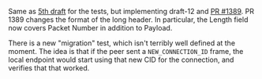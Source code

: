 Same as [5th draft](5th-Implementation-Draft) for the tests, but implementing draft-12 and [PR #1389](https://github.com/quicwg/base-drafts/pull/1389).  PR 1389 changes the format of the long header.  In particular, the Length field now covers Packet Number in addition to Payload.

There is a new "migration" test, which isn't terribly well defined at the moment. The idea is that if the peer sent a `NEW_CONNECTION_ID` frame, the local endpoint would start using that new CID for the connection, and verifies that that worked.